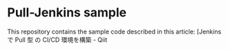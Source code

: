 # Pull-Jenkins sample

This repository contains the sample code described in this article: [Jenkins で Pull 型 の CI/CD 環境を構築 - Qiit[](https://qiita.com/sawa2d2/items/42ff67c294015d76f781)
